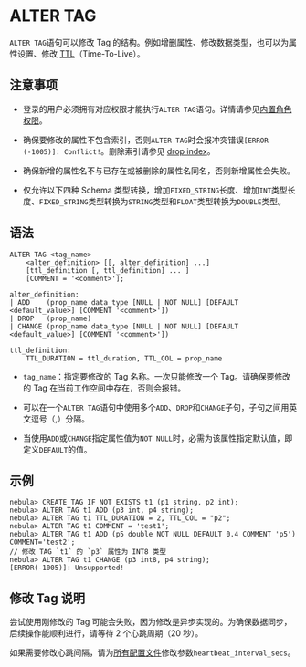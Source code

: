 # ALTER TAG

`ALTER TAG`语句可以修改 Tag 的结构。例如增删属性、修改数据类型，也可以为属性设置、修改 [TTL](../8.clauses-and-options/ttl-options.md)（Time-To-Live）。

## 注意事项

- 登录的用户必须拥有对应权限才能执行`ALTER TAG`语句。详情请参见[内置角色权限](../../7.data-security/1.authentication/3.role-list.md)。

- 确保要修改的属性不包含索引，否则`ALTER TAG`时会报冲突错误`[ERROR (-1005)]: Conflict!`。删除索引请参见 [drop index](../14.native-index-statements/6.drop-native-index.md)。
  
- 确保新增的属性名不与已存在或被删除的属性名同名，否则新增属性会失败。

- 仅允许以下四种 Schema 类型转换，增加`FIXED_STRING`长度、增加`INT`类型长度、`FIXED_STRING`类型转换为`STRING`类型和`FLOAT`类型转换为`DOUBLE`类型。

## 语法

```ngql
ALTER TAG <tag_name>
    <alter_definition> [[, alter_definition] ...]
    [ttl_definition [, ttl_definition] ... ]
    [COMMENT = '<comment>'];

alter_definition:
| ADD    (prop_name data_type [NULL | NOT NULL] [DEFAULT <default_value>] [COMMENT '<comment>'])
| DROP   (prop_name)
| CHANGE (prop_name data_type [NULL | NOT NULL] [DEFAULT <default_value>] [COMMENT '<comment>'])

ttl_definition:
    TTL_DURATION = ttl_duration, TTL_COL = prop_name
```

- `tag_name`：指定要修改的 Tag 名称。一次只能修改一个 Tag。请确保要修改的 Tag 在当前工作空间中存在，否则会报错。

- 可以在一个`ALTER TAG`语句中使用多个`ADD`、`DROP`和`CHANGE`子句，子句之间用英文逗号（,）分隔。

- 当使用`ADD`或`CHANGE`指定属性值为`NOT NULL`时，必需为该属性指定默认值，即定义`DEFAULT`的值。

## 示例

```ngql
nebula> CREATE TAG IF NOT EXISTS t1 (p1 string, p2 int);
nebula> ALTER TAG t1 ADD (p3 int, p4 string);
nebula> ALTER TAG t1 TTL_DURATION = 2, TTL_COL = "p2";
nebula> ALTER TAG t1 COMMENT = 'test1';
nebula> ALTER TAG t1 ADD (p5 double NOT NULL DEFAULT 0.4 COMMENT 'p5') COMMENT='test2';
// 修改 TAG `t1` 的 `p3` 属性为 INT8 类型
nebula> ALTER TAG t1 CHANGE (p3 int8, p4 string);
[ERROR(-1005)]: Unsupported!
```

## 修改 Tag 说明

尝试使用刚修改的 Tag 可能会失败，因为修改是异步实现的。为确保数据同步，后续操作能顺利进行，请等待 2 个心跳周期（20 秒）。

如果需要修改心跳间隔，请为[所有配置文件](../../5.configurations-and-logs/1.configurations/1.configurations.md)修改参数`heartbeat_interval_secs`。
